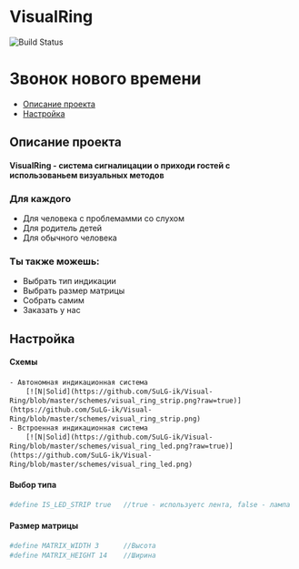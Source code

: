 # VisualRing

![Build Status](https://travis-ci.org/joemccann/dillinger.svg?branch=master)

# Звонок нового времени

* [Описание проекта](#chapter-0)
* [Настройка](#chapter-1)

<a id="chapter-0"></a>

## Описание проекта


#### VisualRing - система сигналицации о приходи гостей с использованьем визуальных методов

### Для каждого

  - Для человека с проблемамми со слухом
  - Для родитель детей
  - Для обычного человека


### Ты также можешь:
  - Выбрать тип индикации
  - Выбрать размер матрицы
  - Собрать самим
  - Заказать у нас
  
<a id="chapter-0"></a>

## Настройка

#### Схемы
    - Автономная индикационная система
        [![N|Solid](https://github.com/SuLG-ik/Visual-Ring/blob/master/schemes/visual_ring_strip.png?raw=true)](https://github.com/SuLG-ik/Visual-Ring/blob/master/schemes/visual_ring_strip.png)
    - Встроенная индикационная система
        [![N|Solid](https://github.com/SuLG-ik/Visual-Ring/blob/master/schemes/visual_ring_led.png?raw=true)](https://github.com/SuLG-ik/Visual-Ring/blob/master/schemes/visual_ring_led.png)
		
#### Выбор типа
```sh
#define IS_LED_STRIP true   //true - используетс лента, false - лампа
```

#### Размер матрицы
```sh
#define MATRIX_WIDTH 3      //Высота
#define MATRIX_HEIGHT 14    //Ширина
``` 

